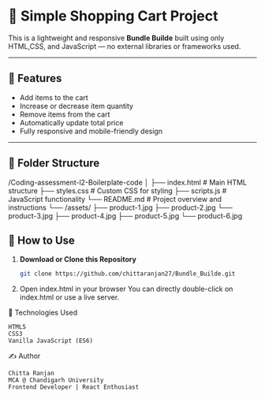 # 🛒 Simple Shopping Cart Project

This is a lightweight and responsive **Bundle Builde** built using only HTML,CSS, and JavaScript — no external libraries or frameworks used.

---

## 🔧 Features

- Add items to the cart
- Increase or decrease item quantity
- Remove items from the cart
- Automatically update total price
- Fully responsive and mobile-friendly design

---

## 📁 Folder Structure

/Coding-assessment-l2-Boilerplate-code
│
├── index.html           # Main HTML structure
├── styles.css           # Custom CSS for styling
├── scripts.js           # JavaScript functionality
└── README.md            # Project overview and instructions
└── /assets/
        ├── product-1.jpg
        ├── product-2.jpg
        └── product-3.jpg
        ├── product-4.jpg
        ├── product-5.jpg
        └── product-6.jpg

## 🚀 How to Use

1. **Download or Clone this Repository**
   ```bash
   git clone https://github.com/chittaranjan27/Bundle_Builde.git

2. Open index.html in your browser
   You can directly double-click on index.html or use a live server.

📌 Technologies Used
  
    HTML5
    CSS3
    Vanilla JavaScript (ES6)

✍️ Author

    Chitta Ranjan
    MCA @ Chandigarh University
    Frontend Developer | React Enthusiast